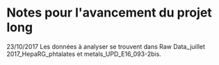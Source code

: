 # Notes pour l'avancement du projet long

23/10/2017
Les données à analyser se trouvent dans Raw Data_juillet 2017_HepaRG_phtalates et metals_UPD_E16_093-2bis. 
